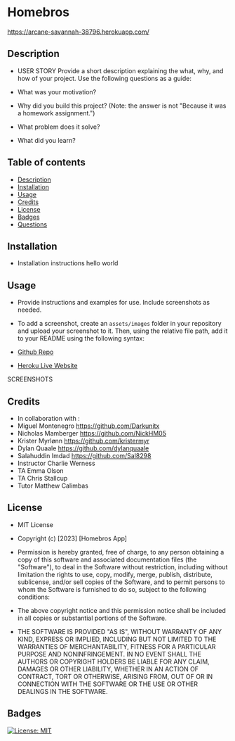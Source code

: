 # Homebros

https://arcane-savannah-38796.herokuapp.com/

## Description
- USER STORY
Provide a short description explaining the what, why, and how of your project. Use the following questions as a guide:

- What was your motivation?
- Why did you build this project? (Note: the answer is not "Because it was a homework assignment.")
- What problem does it solve?
- What did you learn?

## Table of contents
- [Description](#description)
- [Installation](#installation)
- [Usage](#usage)
- [Credits](#credits)
- [License](#license)
- [Badges](#badges)
- [Questions](#questions)

## Installation 
- Installation instructions
hello world


## Usage
- Provide instructions and examples for use. Include screenshots as needed.

- To add a screenshot, create an `assets/images` folder in your repository and upload your screenshot to it. Then, using the relative file path, add it to your README using the following syntax:

- <a href="https://github.com/dylanquaale/home-bros">Github Repo</a>

- <a href="https://arcane-savannah-38796.herokuapp.com/">Heroku Live Website </a>

SCREENSHOTS

## Credits 

- In collaboration with : 
- Miguel Montenegro  https://github.com/Darkunitx
- Nicholas Mamberger https://github.com/NickHM05
- Krister Myrlønn    https://github.com/kristermyr
- Dylan Quaale       https://github.com/dylanquaale
- Salahuddin Imdad   https://github.com/Sal8298
- Instructor Charlie Werness
- TA Emma Olson
- TA Chris Stallcup
- Tutor Matthew Calimbas

## License

- MIT License

- Copyright (c) [2023] [Homebros App]

- Permission is hereby granted, free of charge, to any person obtaining a copy of this software and associated documentation files (the "Software"), to deal in the Software without restriction, including without limitation the rights to use, copy, modify, merge, publish, distribute, sublicense, and/or sell copies of the Software, and to permit persons to whom the Software is furnished to do so, subject to the following conditions:

- The above copyright notice and this permission notice shall be included in all copies or substantial portions of the Software.

- THE SOFTWARE IS PROVIDED "AS IS", WITHOUT WARRANTY OF ANY KIND, EXPRESS OR IMPLIED, INCLUDING BUT NOT LIMITED TO THE WARRANTIES OF MERCHANTABILITY, FITNESS FOR A PARTICULAR PURPOSE AND NONINFRINGEMENT. IN NO EVENT SHALL THE AUTHORS OR COPYRIGHT HOLDERS BE LIABLE FOR ANY CLAIM, DAMAGES OR OTHER LIABILITY, WHETHER IN AN ACTION OF CONTRACT, TORT OR OTHERWISE, ARISING FROM, OUT OF OR IN CONNECTION WITH THE SOFTWARE OR THE USE OR OTHER DEALINGS IN THE SOFTWARE.

## Badges

[![License: MIT](https://img.shields.io/badge/License-MIT-yellow.svg)](https://opensource.org/licenses/MIT)
